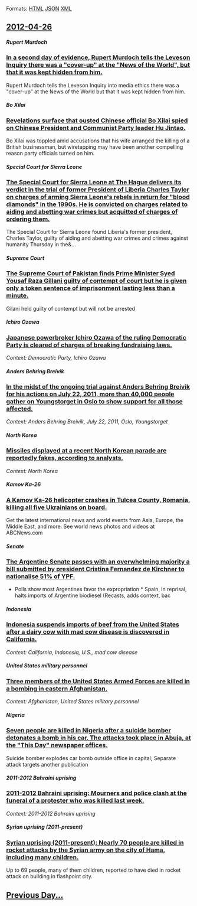 
Formats: [HTML](2012/04/26/index.html)  [JSON](2012/04/26/index.json)  [XML](2012/04/26/index.xml)  

## [2012-04-26](/news/2012/04/26/index.md)

##### Rupert Murdoch
### [In a second day of evidence, Rupert Murdoch tells the Leveson Inquiry there was a "cover-up" at the "News of the World", but that it was kept hidden from him. ](/news/2012/04/26/in-a-second-day-of-evidence-rupert-murdoch-tells-the-leveson-inquiry-there-was-a-cover-up-at-the-news-of-the-world-but-that-it-was-kep.md)
Rupert Murdoch tells the Leveson Inquiry into media ethics there was a &quot;cover-up&quot; at the News of the World but that it was kept hidden from him.

##### Bo Xilai
### [Revelations surface that ousted Chinese official Bo Xilai spied on Chinese President and Communist Party leader Hu Jintao. ](/news/2012/04/26/revelations-surface-that-ousted-chinese-official-bo-xilai-spied-on-chinese-president-and-communist-party-leader-hu-jintao.md)
Bo Xilai was toppled amid accusations that his wife arranged the killing of a British businessman, but wiretapping may have been another compelling reason party officials turned on him.

##### Special Court for Sierra Leone
### [The Special Court for Sierra Leone at The Hague delivers its verdict in the trial of former President of Liberia Charles Taylor on charges of arming Sierra Leone's rebels in return for "blood diamonds" in the 1990s. He is convicted on charges related to aiding and abetting war crimes but acquitted of charges of ordering them. ](/news/2012/04/26/the-special-court-for-sierra-leone-at-the-hague-delivers-its-verdict-in-the-trial-of-former-president-of-liberia-charles-taylor-on-charges-o.md)
The&#x20;Special&#x20;Court&#x20;for&#x20;Sierra&#x20;Leone&#x20;found&#x20;Liberia&#x27;s&#x20;former&#x20;president,&#x20;Charles&#x20;Taylor,&#x20;guilty&#x20;of&#x20;aiding&#x20;and&#x20;abetting&#x20;war&#x20;crimes&#x20;and&#x20;crimes&#x20;against&#x20;humanity&#x20;Thursday&#x20;in&#x20;the&...

##### Supreme Court
### [The Supreme Court of Pakistan finds Prime Minister Syed Yousaf Raza Gillani guilty of contempt of court but he is given only a token sentence of imprisonment lasting less than a minute. ](/news/2012/04/26/the-supreme-court-of-pakistan-finds-prime-minister-syed-yousaf-raza-gillani-guilty-of-contempt-of-court-but-he-is-given-only-a-token-sentenc.md)
Gilani held guilty of contempt but will not be arrested

##### Ichiro Ozawa
### [Japanese powerbroker Ichiro Ozawa of the ruling Democratic Party is cleared of charges of breaking fundraising laws. ](/news/2012/04/26/japanese-powerbroker-ichira-ozawa-of-the-ruling-democratic-party-is-cleared-of-charges-of-breaking-fundraising-laws.md)
_Context: Democratic Party, Ichiro Ozawa_

##### Anders Behring Breivik
### [In the midst of the ongoing trial against Anders Behring Breivik for his actions on July 22, 2011, more than 40,000 people gather on Youngstorget in Oslo to show support for all those affected. ](/news/2012/04/26/in-the-midst-of-the-ongoing-trial-against-anders-behring-breivik-for-his-actions-on-july-22-2011-more-than-40-000-people-gather-on-youngst.md)
_Context: Anders Behring Breivik, July 22, 2011, Oslo, Youngstorget_

##### North Korea
### [Missiles displayed at a recent North Korean parade are reportedly fakes, according to analysts. ](/news/2012/04/26/missiles-displayed-at-a-recent-north-korean-parade-are-reportedly-fakes-according-to-analysts.md)
_Context: North Korea_

##### Kamov Ka-26
### [A Kamov Ka-26 helicopter crashes in Tulcea County, Romania, killing all five Ukrainians on board. ](/news/2012/04/26/a-kamov-ka-26-helicopter-crashes-in-tulcea-county-romania-killing-all-five-ukrainians-on-board.md)
Get the latest international news and world events from Asia, Europe, the Middle East, and more. See world news photos and videos at ABCNews.com

##### Senate
### [The Argentine Senate passes with an overwhelming majority a bill submitted by president Cristina Fernandez de Kirchner to nationalise 51% of YPF. ](/news/2012/04/26/the-argentine-senate-passes-with-an-overwhelming-majority-a-bill-submitted-by-president-cristina-ferna-ndez-de-kirchner-to-nationalise-51-o.md)
* Polls show most Argentines favor the expropriation * Spain, in reprisal, halts imports of Argentine biodiesel (Recasts, adds context, bac

##### Indonesia
### [Indonesia suspends imports of beef from the United States after a dairy cow with mad cow disease is discovered in California. ](/news/2012/04/26/indonesia-suspends-imports-of-beef-from-the-united-states-after-a-dairy-cow-with-mad-cow-disease-is-discovered-in-california.md)
_Context: California, Indonesia, U.S., mad cow disease_

##### United States military personnel
### [Three members of the United States Armed Forces are killed in a bombing in eastern Afghanistan. ](/news/2012/04/26/three-members-of-the-united-states-armed-forces-are-killed-in-a-bombing-in-eastern-afghanistan.md)
_Context: Afghanistan, United States military personnel_

##### Nigeria
### [Seven people are killed in Nigeria after a suicide bomber detonates a bomb in his car. The attacks took place in Abuja, at the "This Day" newspaper offices. ](/news/2012/04/26/seven-people-are-killed-in-nigeria-after-a-suicide-bomber-detonates-a-bomb-in-his-car-the-attacks-took-place-in-abuja-at-the-this-day-ne.md)
Suicide bomber explodes car bomb outside office in capital; Separate attack targets another publication

##### 2011-2012 Bahraini uprising
### [2011-2012 Bahraini uprising: Mourners and police clash at the funeral of a protester who was killed last week. ](/news/2012/04/26/2011a2012-bahraini-uprising-mourners-and-police-clash-at-the-funeral-of-a-protester-who-was-killed-last-week.md)
_Context: 2011-2012 Bahraini uprising_

##### Syrian uprising (2011-present)
### [Syrian uprising (2011-present): Nearly 70 people are killed in rocket attacks by the Syrian army on the city of Hama, including many children. ](/news/2012/04/26/syrian-uprising-2011apresent-nearly-70-people-are-killed-in-rocket-attacks-by-the-syrian-army-on-the-city-of-hama-including-many-child.md)
Up to 69 people, many of them children, reported to have died in rocket attack on building in flashpoint city.

## [Previous Day...](/news/2012/04/25/index.md)

